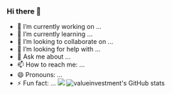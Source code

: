 ### Hi there 👋
- 🔭 I’m currently working on ...
- 🌱 I’m currently learning ...
- 👯 I’m looking to collaborate on ...
- 🤔 I’m looking for help with ...
- 💬 Ask me about ...
- 📫 How to reach me: ...
- 😄 Pronouns: ...
- ⚡ Fun fact: ...
<a href="버튼을 눌렀을 때 이동할 링크" target="_blank"><img src="https://img.shields.io/badge/JavaScript-#F7DF1E?style=for-the-badge&logo=JavaScript&logoColor=white"/></a>
![valueinvestment's GitHub stats](https://github-readme-stats.vercel.app/api?username=valueinvestment&show_icons=true&theme=radical)
